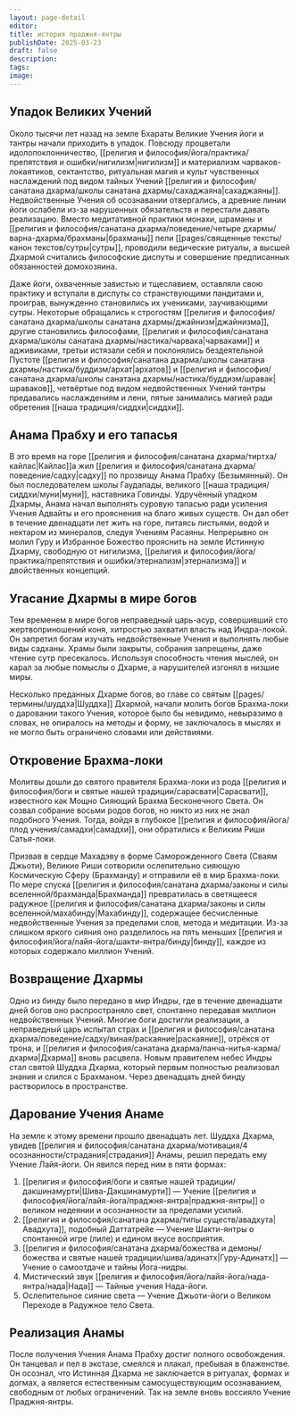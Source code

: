 ```yaml
---
layout: page-detail
editor: 
title: история праджня-янтры
publishDate: 2025-03-23
draft: false
description: 
tags: 
image:
---
```

## Упадок Великих Учений
Около тысячи лет назад на земле Бхараты Великие Учения йоги и тантры начали приходить в упадок. Повсюду процветали идолопоклонничество, [[религия и философия/йога/практика/препятствия и ошибки/нигилизм|нигилизм]] и материализм чарваков-локаятиков, сектантство, ритуальная магия и культ чувственных наслаждений под видом тайных Учений [[религия и философия/санатана дхарма/школы санатана дхармы/сахаджаяна|сахаджаяны]]. Недвойственные Учения об осознавании отвергались, а древние линии йоги ослабели из-за нарушенных обязательств и перестали давать реализацию. Вместо медитативной практики монахи, шраманы и [[религия и философия/санатана дхарма/поведение/четыре дхармы/варна-дхарма/брахманы|брахманы]] пели [[pages/священные тексты/канон текстов/сутры|сутры]], проводили ведические ритуалы, а высшей Дхармой считались философские диспуты и совершение предписанных обязанностей домохозяина.

Даже йоги, охваченные завистью и тщеславием, оставляли свою практику и вступали в диспуты со странствующими пандитами и, проиграв, вынужденно становились их учениками, заучивающими сутры. Некоторые обращались к строгостям [[религия и философия/санатана дхарма/школы санатана дхармы/джайнизм|джайнизма]], другие становились философами, [[религия и философия/санатана дхарма/школы санатана дхармы/настика/чарвака|чарваками]] и адживиками, третьи истязали себя и поклонялись бездеятельной Пустоте [[религия и философия/санатана дхарма/школы санатана дхармы/настика/буддизм/архат|архатов]] и [[религия и философия/санатана дхарма/школы санатана дхармы/настика/буддизм/шравак|шраваков]], четвёртые под видом недвойственных Учений тантры предавались наслаждениям и лени, пятые занимались магией ради обретения [[наша традиция/сиддхи|сиддхи]].

## Анама Прабху и его тапасья
В это время на горе [[религия и философия/санатана дхарма/тиртха/кайлас|Кайлас]]а жил [[религия и философия/санатана дхарма/поведение/садху|садху]] по прозвищу Анама Прабху (Безымянный). Он был последователем школы Гаудапады, великого [[наша традиция/сиддхи/муни|муни]], наставника Говинды. Удручённый упадком Дхармы, Анама начал выполнять суровую тапасью ради усиления Учения Адвайты и его прояснения на благо живых существ. Он дал обет в течение двенадцати лет жить на горе, питаясь листьями, водой и нектаром из минералов, следуя Учениям Расаяны. Непрерывно он молил Гуру и Избранное Божество прояснить на земле Истинную Дхарму, свободную от нигилизма, [[религия и философия/йога/практика/препятствия и ошибки/этернализм|этернализма]] и двойственных концепций.

## Угасание Дхармы в мире богов
Тем временем в мире богов неправедный царь-асур, совершивший сто жертвоприношений коня, хитростью захватил власть над Индра-локой. Он запретил богам изучать недвойственные Учения и выполнять любые виды садханы. Храмы были закрыты, собрания запрещены, даже чтение сутр пресекалось. Используя способность чтения мыслей, он карал за любые помыслы о Дхарме, а нарушителей изгонял в низшие миры.

Несколько преданных Дхарме богов, во главе со святым [[pages/термины/шуддха|Шуддха]] Дхармой, начали молить богов Брахма-локи о даровании такого Учения, которое было бы невидимо, невыразимо в словах, не опиралось на методы и форму, не заключалось в мыслях и не могло быть ограничено словами или действиями.

## Откровение Брахма-локи
Молитвы дошли до святого правителя Брахма-локи из рода [[религия и философия/боги и святые нашей традиции/сарасвати|Сарасвати]], известного как Мощно Сияющий Брахма Бесконечного Света. Он созвал собрание восьми родов богов, но никто из них не знал подобного Учения. Тогда, войдя в глубокое [[религия и философия/йога/плод учения/самадхи|самадхи]], они обратились к Великим Риши Сатья-локи.

Призвав в сердце Махадэву в форме Саморожденного Света (Сваям Джьоти), Великие Риши сотворили ослепительно сияющую Космическую Сферу (Брахманду) и отправили её в мир Брахма-локи. По мере спуска [[религия и философия/санатана дхарма/законы и силы вселенной/брахманда|Брахманда]] превратилась в светящееся радужное [[религия и философия/санатана дхарма/законы и силы вселенной/махабинду|Махабинду]], содержащее бесчисленные недвойственные Учения за пределами слов, метода и медитации. Из-за слишком яркого сияния оно разделилось на пять меньших [[религия и философия/йога/лайя-йога/шакти-янтра/бинду|бинду]], каждое из которых содержало миллион Учений.

## Возвращение Дхармы
Одно из бинду было передано в мир Индры, где в течение двенадцати дней богов оно распространяло свет, спонтанно передавая миллион недвойственных Учений. Многие боги достигли реализации, а неправедный царь испытал страх и [[религия и философия/санатана дхарма/поведение/садху/виная/раскаяние|раскаяние]], отрёкся от трона, и [[религия и философия/санатана дхарма/панча-нитья-карма/дхарма|Дхарма]] вновь расцвела. Новым правителем небес Индры стал святой Шуддха Дхарма, который первым полностью реализовал знания и слился с Брахманом. Через двенадцать дней бинду растворилось в пространстве.

## Дарование Учения Анаме
На земле к этому времени прошло двенадцать лет. Шуддха Дхарма, увидев [[религия и философия/санатана дхарма/мотивация/4 осознанности/страдания|страдания]] Анамы, решил передать ему Учение Лайя-йоги. Он явился перед ним в пяти формах:

1. [[религия и философия/боги и святые нашей традиции/дакшинамурти|Шива-Дакшинамурти]] — Учение [[религия и философия/йога/лайя-йога/праджня-янтра|праджня-янтры]] о великом недеянии и осознанности за пределами усилий.
2. [[религия и философия/санатана дхарма/типы существ/авадхута|Авадхута]], подобный Даттатрейе — Учение Шакти-янтры о спонтанной игре (лиле) и едином вкусе восприятия.
3. [[религия и философия/санатана дхарма/божества и демоны/божества и святые нашей традиции/шива/адинатх|Гуру-Адинатх]] — Учение о самоотдаче и тайны Йога-нидры.
4. Мистический звук [[религия и философия/йога/лайя-йога/нада-янтра/нада|Нада]] — Тайные учения Нада-йоги.
5. Ослепительное сияние света — Учение Джьоти-йоги о Великом Переходе в Радужное тело Света.

## Реализация Анамы
После получения Учения Анама Прабху достиг полного освобождения. Он танцевал и пел в экстазе, смеялся и плакал, пребывая в блаженстве. Он осознал, что Истинная Дхарма не заключается в ритуалах, формах и догмах, а является естественным самосуществующим осознаванием, свободным от любых ограничений. Так на земле вновь воссияло Учение Праджня-янтры.